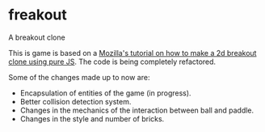 # freakout
A breakout clone

This is game is based on a <a href = "https://developer.mozilla.org/en-US/docs/Games/Tutorials/2D_Breakout_game_pure_JavaScript">Mozilla's tutorial on how to make a 2d breakout clone using pure JS</a>. The code is being completely refactored.

Some of the changes made up to now are:
<ul>
  <li>Encapsulation of entities of the game (in progress).</li>
  <li>Better collision detection system.</li>
  <li>Changes in the mechanics of the interaction between ball and paddle.</li>
  <li>Changes in the style and number of bricks.</li>
</ul>
